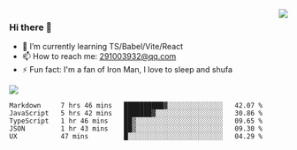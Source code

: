 <img align='right' src='https://github-readme-stats.vercel.app/api?username=niaogege&show_icons=true&theme=radical'/>

### Hi there 👋

- 🌱 I’m currently learning TS/Babel/Vite/React
- 📫 How to reach me: 291003932@qq.com
- ⚡ Fun fact:  I'm a fan of Iron Man, I love to sleep and shufa

![](https://github-readme-stats.vercel.app/api/top-langs/?username=niaogege&layout=compact)

<!--START_SECTION:waka-->
```text
Markdown     7 hrs 46 mins   ██████████▓░░░░░░░░░░░░░░   42.07 % 
JavaScript   5 hrs 42 mins   ███████▓░░░░░░░░░░░░░░░░░   30.86 % 
TypeScript   1 hr 46 mins    ██▒░░░░░░░░░░░░░░░░░░░░░░   09.65 % 
JSON         1 hr 43 mins    ██▒░░░░░░░░░░░░░░░░░░░░░░   09.30 % 
UX           47 mins         █░░░░░░░░░░░░░░░░░░░░░░░░   04.29 % 
```
<!--END_SECTION:waka-->
